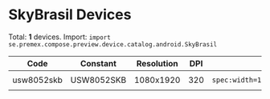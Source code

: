 # SkyBrasil Devices

Total: **1** devices. Import: `import se.premex.compose.preview.device.catalog.android.SkyBrasil`

| Code | Constant | Resolution | DPI | Compose Spec | Preview Usage |
|------|----------|------------|-----|-------------|---------------|
| usw8052skb | USW8052SKB | 1080x1920 | 320 | `spec:width=1080px,height=1920px,dpi=320` | `@Preview(device = SkyBrasil.USW8052SKB)` |

<!-- Generated automatically. Do not edit manually. -->

